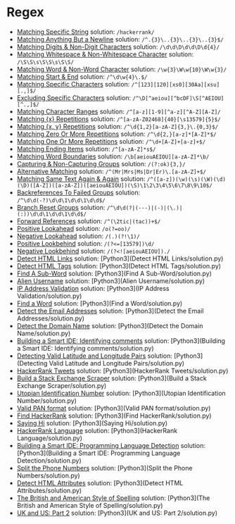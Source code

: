 # Regex

* [Matching Specific String](https://www.hackerrank.com/challenges/matching-specific-string) solution: ```/hackerrank/``` 
* [Matching Anything But a Newline](https://www.hackerrank.com/challenges/matching-anything-but-new-line) solution: ```/^.{3}\..{3}\..{3}\..{3}$/```
* [Matching Digits & Non-Digit Characters](https://www.hackerrank.com/challenges/matching-digits-non-digit-character) solution: ```/\d\d\D\d\d\D\d{4}/```
* [Matching Whitespace & Non-Whitespace Character](https://www.hackerrank.com/challenges/matching-whitespace-non-whitespace-character) solution: ```/\S\S\s\S\S\s\S\S/```
* [Matching Word & Non-Word Character](https://www.hackerrank.com/challenges/matching-word-non-word) solution: ```/\w{3}\W\w{10}\W\w{3}/```
* [Matching Start & End](https://www.hackerrank.com/challenges/matching-start-end) solution: ```/^\d\w{4}\.$/```
* [Matching Specific Characters](https://www.hackerrank.com/challenges/matching-specific-characters) solution: ```/^[123][120][xs0][30Aa][xsu][.,]$/```
* [Excluding Specific Characters](https://www.hackerrank.com/challenges/excluding-specific-characters) solution: ```/^\D[^aeiou][^bcDF]\S[^AEIOU][^.,]$/```
* [Matching Character Ranges](https://www.hackerrank.com/challenges/matching-range-of-characters) solution: ```/^[a-z][1-9][^a-z][^A-Z][A-Z]/```
* [Matching {x} Repetitions](https://www.hackerrank.com/challenges/matching-x-repetitions) solution: ```/^[a-zA-Z02468]{40}[\s13579]{5}$/```
* [Matching {x, y} Repetitions](https://www.hackerrank.com/challenges/matching-x-y-repetitions) solution: ```/^\d{1,2}[a-zA-Z]{3,}\.{0,3}$/```
* [Matching Zero Or More Repetitions](https://www.hackerrank.com/challenges/matching-zero-or-more-repetitions) solution: ```/^\d{2,}[a-z]*[A-Z]*$/```
* [Matching One Or More Repetitions](https://www.hackerrank.com/challenges/matching-one-or-more-repititions) solution: ```/^\d+[A-Z]+[a-z]+$/```
* [Matching Ending Items](https://www.hackerrank.com/challenges/matching-ending-items) solution: ```/^[a-zA-Z]*s$/```
* [Matching Word Boundaries](https://www.hackerrank.com/challenges/matching-word-boundaries) solution: ```/\b[aeiouAEIOU][a-zA-Z]*\b/```
* [Capturing & Non-Capturing Groups](https://www.hackerrank.com/challenges/capturing-non-capturing-groups) solution: ```/(?:ok){3,}/```
* [Alternative Matching](https://www.hackerrank.com/challenges/alternative-matching) solution: ```/^(Mr|Mrs|Ms|Dr|Er)\.[a-zA-Z]+$/```
* [Matching Same Text Again & Again](https://www.hackerrank.com/challenges/matching-same-text-again-again) solution: ```/^([a-z])(\w)(\s)(\W)(\d)(\D)([A-Z])([a-zA-Z])([aeiouAEIOU])(\S)\1\2\3\4\5\6\7\8\9\10$/```
* [Backreferences To Failed Groups](https://www.hackerrank.com/challenges/backreferences-to-failed-groups) solution: ```/^\d\d(-?)\d\d\1\d\d\1\d\d$/```
* [Branch Reset Groups](https://www.hackerrank.com/challenges/branch-reset-groups) solution: ```/^\d\d(?|(---)|(-)|(\.)|(:))\d\d\1\d\d\1\d\d$/```
* [Forward References](https://www.hackerrank.com/challenges/forward-references) solution: ```/^(\2tic|(tac))+$/```
* [Positive Lookahead](https://www.hackerrank.com/challenges/positive-lookahead) solution: ```/o(?=oo)/```
* [Negative Lookahead](https://www.hackerrank.com/challenges/negative-lookahead) solution: ```/(.)(?!\1)/```
* [Positive Lookbehind](https://www.hackerrank.com/challenges/positive-lookbehind) solution: ```/(?<=[13579])\d/```
* [Negative Lookbehind](https://www.hackerrank.com/challenges/negative-lookbehind) solution: ```/(?<![aeiouAEIOU])./```
* [Detect HTML Links](https://www.hackerrank.com/challenges/detect-html-links) solution: [Python3](Detect HTML Links/solution.py)
* [Detect HTML Tags](https://www.hackerrank.com/challenges/detect-html-tags) solution: [Python3](Detect HTML Tags/solution.py)
* [Find A Sub-Word](https://www.hackerrank.com/challenges/find-substring) solution: [Python3](Find A Sub-Word/solution.py)
* [Alien Username](https://www.hackerrank.com/challenges/alien-username) solution: [Python3](Alien Username/solution.py)
* [IP Address Validation](https://www.hackerrank.com/challenges/ip-address-validation) solution: [Python3](IP Address Validation/solution.py)
* [Find a Word](https://www.hackerrank.com/challenges/find-a-word) solution: [Python3](Find a Word/solution.py)
* [Detect the Email Addresses](https://www.hackerrank.com/challenges/detect-the-email-addresses) solution: [Python3](Detect the Email Addresses/solution.py)
* [Detect the Domain Name](https://www.hackerrank.com/challenges/detect-the-domain-name) solution: [Python3](Detect the Domain Name/solution.py)
* [Building a Smart IDE: Identifying comments](https://www.hackerrank.com/challenges/ide-identifying-comments) solution: [Python3](Building a Smart IDE: Identifying comments/solution.py)
* [Detecting Valid Latitude and Longitude Pairs](https://www.hackerrank.com/challenges/detecting-valid-latitude-and-longitude) solution: [Python3](Detecting Valid Latitude and Longitude Pairs/solution.py)
* [HackerRank Tweets](https://www.hackerrank.com/challenges/hackerrank-tweets) solution: [Python3](HackerRank Tweets/solution.py)
* [Build a Stack Exchange Scraper](https://www.hackerrank.com/challenges/stack-exchange-scraper) solution: [Python3](Build a Stack Exchange Scraper/solution.py)
* [Utopian Identification Number](https://www.hackerrank.com/challenges/utopian-identification-number) solution: [Python3](Utopian Identification Number/solution.py)
* [Valid PAN format](https://www.hackerrank.com/challenges/valid-pan-format) solution: [Python3](Valid PAN format/solution.py)
* [Find HackerRank](https://www.hackerrank.com/challenges/find-hackerrank) solution: [Python3](Find HackerRank/solution.py)
* [Saying Hi](https://www.hackerrank.com/challenges/saying-hi) solution: [Python3](Saying Hi/solution.py)
* [HackerRank Language](https://www.hackerrank.com/challenges/hackerrank-language) solution: [Python3](HackerRank Language/solution.py)
* [Building a Smart IDE: Programming Language Detection](https://www.hackerrank.com/challenges/programming-language-detection) solution: [Python3](Building a Smart IDE: Programming Language Detection/solution.py)
* [Split the Phone Numbers](https://www.hackerrank.com/challenges/split-number) solution: [Python3](Split the Phone Numbers/solution.py)
* [Detect HTML Attributes](https://www.hackerrank.com/challenges/html-attributes) solution: [Python3](Detect HTML Attributes/solution.py)
* [The British and American Style of Spelling](https://www.hackerrank.com/challenges/uk-and-us) solution: [Python3](The British and American Style of Spelling/solution.py)
* [UK and US: Part 2](https://www.hackerrank.com/challenges/uk-and-us-2) solution: [Python3](UK and US: Part 2/solution.py)
